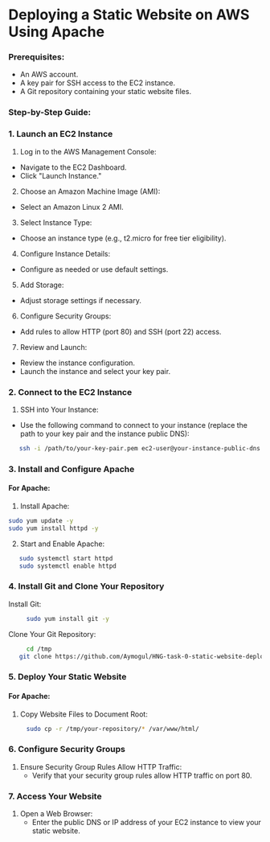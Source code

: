 # Deploying a Static Website on AWS Using Apache 

### Prerequisites:
- An AWS account.
- A key pair for SSH access to the EC2 instance.
- A Git repository containing your static website files.

### Step-by-Step Guide:

### 1. Launch an EC2 Instance

1. Log in to the AWS Management Console:
- Navigate to the EC2 Dashboard.
- Click "Launch Instance."

2. Choose an Amazon Machine Image (AMI):
- Select an Amazon Linux 2 AMI.

3. Select Instance Type:
- Choose an instance type (e.g., t2.micro for free tier eligibility).

4. Configure Instance Details:
- Configure as needed or use default settings.

5. Add Storage:
- Adjust storage settings if necessary.

6. Configure Security Groups:
- Add rules to allow HTTP (port 80) and SSH (port 22) access.

7. Review and Launch:
- Review the instance configuration.
- Launch the instance and select your key pair.

### 2. Connect to the EC2 Instance

1. SSH into Your Instance:
- Use the following command to connect to your instance (replace the path to your key pair and the instance public DNS):
   
```sh
   ssh -i /path/to/your-key-pair.pem ec2-user@your-instance-public-dns
```
         
     
### 3. Install and Configure Apache 

#### For Apache:

1. Install Apache:
```sh
sudo yum update -y
sudo yum install httpd -y
```    


2. Start and Enable Apache:
```sh
   sudo systemctl start httpd
   sudo systemctl enable httpd
```
     
   
### 4. Install Git and Clone Your Repository

 Install Git:
```sh
     sudo yum install git -y
```
Clone Your Git Repository:
```sh
     cd /tmp
   git clone https://github.com/Aymogul/HNG-task-0-static-website-deployment.git
```
### 5. Deploy Your Static Website

#### For Apache:

1. Copy Website Files to Document Root:
```sh
     sudo cp -r /tmp/your-repository/* /var/www/html/
```
   
### 6. Configure Security Groups

1. Ensure Security Group Rules Allow HTTP Traffic:
   - Verify that your security group rules allow HTTP traffic on port 80.

### 7. Access Your Website

1. Open a Web Browser:
   - Enter the public DNS or IP address of your EC2 instance to view your static website.


